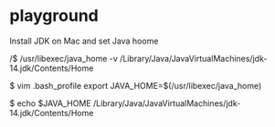 # playground

Install JDK on Mac and set Java hoome

/$ /usr/libexec/java_home -v<version number>
/Library/Java/JavaVirtualMachines/jdk-14.jdk/Contents/Home

$ vim .bash_profile
export JAVA_HOME=$(/usr/libexec/java_home)

$ echo $JAVA_HOME
/Library/Java/JavaVirtualMachines/jdk-14.jdk/Contents/Home
